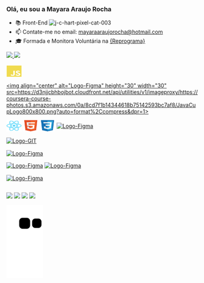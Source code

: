 ###  Olá, eu sou a Mayara  Araujo Rocha

- :books:  Front-End   ![j-c-hart-pixel-cat-003](https://user-images.githubusercontent.com/98711190/163698720-4c378ee9-f6ef-40f3-9012-a86b0491ad2c.gif)                                                                                
- 📫 Contate-me no email: mayaraaraujorocha@hotmail.com
- :mortar_board: Formada e Monitora Voluntária na [{Reprograma}](https://reprograma.com.br/ "{Reprograma}") 






<!--
**MayaraRocha95/MayaraRocha95** is a ✨ _special_ ✨ repository because its `README.md` (this file) appears on your GitHub profile.
<div>




- 🔭 I’m currently working on ...
- 🌱 I’m currently learning ...
- 👯 I’m looking to collaborate on ...
- 🤔 I’m looking for help with ...
- 💬 Ask me about ...
- 📫 How to reach me: ...
- 😄 Pronouns: ...
- ⚡ Fun fact: ...
-->
<div>
  <a href="https://github.com/MayaraRocha95">
  <img height="180em" src="https://github-readme-stats.vercel.app/api?username=MayaraRocha95&show_icons=true&theme=dracula&include_all_commits=true&count_private=true"/>
    
  <img height="180em" src="https://github-readme-stats.vercel.app/api/top-langs/?username=MayaraRocha95&layout=compact&langs_count=7&theme=dracula"/>
</div>
    <div style="display: inline_block"><br>
  <img align="center" alt="sildev-JS" height="30" width="40" src="https://raw.githubusercontent.com/devicons/devicon/master/icons/javascript/javascript-plain.svg">
      
   <a href="https://www.java.com/pt-BR/"><img align="center" alt="Logo-Figma" height="30" width="30" src=https://d3njjcbhbojbot.cloudfront.net/api/utilities/v1/imageproxy/https://coursera-course-photos.s3.amazonaws.com/0a/8cd7f1b14344618b75142593bc7af8/JavaCupLogo800x800.png?auto=format%2Ccompress&dpr=1></a>
  </div>
  <img align="center" alt="sildev-React" height="30" width="40" src="https://raw.githubusercontent.com/devicons/devicon/master/icons/react/react-original.svg">
  
  <img align="center" alt="sildev-HTML" height="30" width="40" src="https://raw.githubusercontent.com/devicons/devicon/master/icons/html5/html5-original.svg">
  <img align="center" alt="sildev-CSS" height="30" width="40" src="https://raw.githubusercontent.com/devicons/devicon/master/icons/css3/css3-original.svg"> 
  <a href="https://angular.io/"><img align="center" alt="Logo-Figma" height="30" width="40" src=https://angular.io/assets/images/logos/angular/angular.svg></a>
  
  <a href="https://git-scm.com/"><img align="center" alt="Logo-GIT" height="30" width="40" src="https://cdn.jsdelivr.net/gh/devicons/devicon/icons/git/git-original-wordmark.svg"></a>
  
  <a href="https://www.figma.com/"><img align="center" alt="Logo-Figma" height="30" width="40" src="https://cdn.jsdelivr.net/gh/devicons/devicon/icons/figma/figma-original.svg"></a>
  
  <a href="https://p5js.org/"><img align="center" alt="Logo-Figma" height="30" width="40" src=https://p5js.org/assets/img/p5js.svg></a>
    <a href="https://sass-lang.com/"><img align="center" alt="Logo-Figma" height="30" width="40" src=https://sass-lang.com/assets/img/logos/logo-b6e1ef6e.svg></a>
  
  <a href="https://www.typescriptlang.org/"><img align="center" alt="Logo-Figma" height="30" width="30" src=https://bognarjunior.files.wordpress.com/2018/09/typescript.png></a>
  </div>
 



  
  
## 
 
<div>
<a href = "mailto:mayaraaraujorocha54@gmail.com"><img src="https://img.shields.io/badge/Gmail-D14836?style=for-the-badge&logo=gmail&logoColor=white" target="_blank"></a>
  <a href = "mailto:mayaraaraujorocha@hotmail.com"><img src="https://img.shields.io/badge/Microsoft_Outlook-0078D4?style=for-the-badge&logo=microsoft-outlook&logoColor=white" target="_blank"></a>
<a href="https://www.linkedin.com/in/mayaraaraujorocha/" target="_blank"><img src="https://img.shields.io/badge/-LinkedIn-%230077B5?style=for-the-badge&logo=linkedin&logoColor=white" target="_blank"></a> 
  <a href="https://twitter.com/MayaraARochaaa" target="_blank"><img src="https://img.shields.io/badge/Twitter-1DA1F2?style=for-the-badge&logo=twitter&logoColor=white" target="_blank"></a> 

  
  ![Snake animation](https://github.com/MayaraRocha95/MayaraRocha95/blob/output/github-contribution-grid-snake.svg)
  </div>
   
